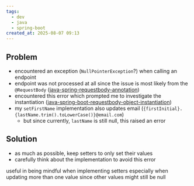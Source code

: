 ```yaml
---
tags:
  - dev
  - java
  - spring-boot
created_at: 2025-08-07 09:13
---
```

## Problem
- encountered an exception (`NullPointerException`?) when calling an endpoint
- endpoint was not processed at all since the issue is most likely from the `@RequestBody` ([java-spring-requestbody-annotation](java-spring-requestbody-annotation.md))
- encountered this error which prompted me to investigate the instantiation ([java-spring-boot-requestbody-object-instantiation](java-spring-boot-requestbody-object-instantiation.md))
- my `setFirstName` implementation also updates email (`{firstInitial}.{lastName.trim().toLowerCase()}@email.com`)
	- but since currently, `lastName` is still null, this raised an error

## Solution
- as much as possible, keep setters to only set their values
- carefully think about the implementation to avoid this error

useful in being mindful when implementing setters especially when updating more than one value since other values might still be null